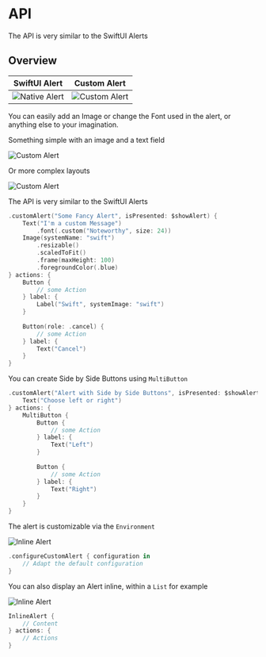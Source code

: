 # API

The API is very similar to the SwiftUI Alerts

## Overview

| SwiftUI Alert | Custom Alert |
|:-:|:-:|
| ![Native Alert](SwiftUI) | ![Custom Alert](Custom) |

You can easily add an Image or change the Font used in the alert, or anything else to your imagination.

Something simple with an image and a text field

![Custom Alert](Fancy)

Or more complex layouts

![Custom Alert](Complex)

The API is very similar to the SwiftUI Alerts

```swift
.customAlert("Some Fancy Alert", isPresented: $showAlert) {
    Text("I'm a custom Message")
        .font(.custom("Noteworthy", size: 24))
    Image(systemName: "swift")
        .resizable()
        .scaledToFit()
        .frame(maxHeight: 100)
        .foregroundColor(.blue)
} actions: {
    Button {
        // some Action
    } label: {
        Label("Swift", systemImage: "swift")
    }
    
    Button(role: .cancel) {
        // some Action
    } label: {
        Text("Cancel")
    }
}
```

You can create Side by Side Buttons using `MultiButton`

```swift
.customAlert("Alert with Side by Side Buttons", isPresented: $showAlert) {
    Text("Choose left or right")
} actions: {
    MultiButton {
        Button {
            // some Action
        } label: {
            Text("Left")
        }
        
        Button {
            // some Action
        } label: {
            Text("Right")
        }
    }
}
```

The alert is customizable via the `Environment`

![Inline Alert](CustomConfiguration)

```swift
.configureCustomAlert { configuration in
    // Adapt the default configuration
}
```

You can also display an Alert inline, within a `List` for example

![Inline Alert](InlineAlert)

```swift
InlineAlert {
    // Content
} actions: {
    // Actions
}
```

